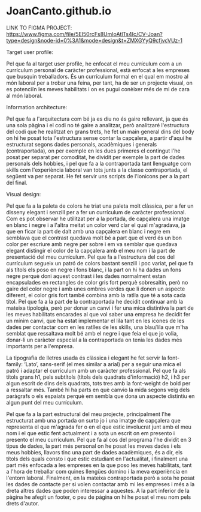 # JoanCanto.github.io
LINK TO FIGMA PROJECT: https://www.figma.com/file/5EI50rcFs8UmIoAtlTs4Ic/CV-Joan?type=design&node-id=0%3A1&mode=design&t=ZMXGYyQ9cfjvcVUz-1

Target user profile:

Pel que fa al target user profile, he enfocat el meu currículum com a un currículum personal de caràcter professional, està enfocat a les empreses que busquin treballadors. És un currículum formal en el qual em mostro al món laboral per a trobar una feina, per tant, ha de ser un projecte visual, on es potenciïn les meves habilitats i on es pugui conèixer més de mi de cara al món laboral.

Information architecture:

Pel que fa a l'arquitectura com bé ja es diu no és gaire rellevant, ja que és una sola pàgina i el codi no té gaire a analitzar, però analitzaré l'estructura del codi que he realitzat en grans trets, he fet un main general dins del body on hi he posat tota l'estructura sense contar la capçalera, a partir d'aquí he estructurat segons dades personals, acadèmiques i generals (contraportada), on per exemple en les dues primeres el contingut l'he posat per separat per comoditat, he dividit per exemple la part de dades personals dels hobbies, i pel que fa a la contraportada tant llenguatge com skills com l'experiència laboral van tots junts a la classe contraportada, el següent va per separat. He fet servir uns scripts de l'ionicons per a la part del final.

Visual design:

Pel que fa a la paleta de colors he triat una paleta molt clàssica, per a fer un disseny elegant i senzill per a fer un currículum de caràcter professional. Com es pot observar he utilitzat per a la portada, de capçalera una imatge en blanc i negre i a l'altra meitat un color verd clar el qual m'agradava, ja que en ficar la part de dalt amb una capçalera en blanc i negre em semblava que el contrast quedava molt bé a part que el verd és un bon color per escriure amb negre per sobre i em va semblar que quedava elegant distingir el color de la capçalera amb el meu nom i la part de presentació del meu currículum. Pel que fa a l'estructura del cos del currículum segueix un patró de colors bastant senzill i poc variat, pel que fa als títols els poso en negre i fons blanc, i la part on hi ha dades un fons negre perquè doni aquest contrast i les dades normalment estan encapsulades en rectangles de color gris fort perquè sobresaltin, però no gaire del color negre i amb unes ombres verdes que li donen un aspecte diferent, el color gris fort també combina amb la ratlla que té a sota cada títol. Pel que fa a la part de la contraportada he decidit continuar amb la mateixa tipologia, però per donar un canvi i fer una mica distintiva la part de les meves habilitats encarades al que vol saber una empresa he decidit fer un mínim canvi, que ha estat implementar el lila tant en les icones de les dades per contactar com en les ratlles de les skills, una blau/lila que m'ha semblat que ressaltava molt bé amb el negre i que feia el que jo volia, donar-li un caràcter especial a la contraportada on tenia les dades més importants per a l'empresa.

La tipografia de lletres usada és clàssica i elegant he fet servir la font-family: ‘Lato’, sans-serif (el mes similar a arial) per a seguir una mica el patró i adaptar el currículum amb un caràcter professional. Pel que fa als títols grans h1, pels subtítols (títols dels quadrats d'informació) h2, i h3 per algun escrit de dins dels quadrats, tots tres amb la font-weight de bold per a ressaltar més. També hi ha parts en què canvio la mida segons veig dels paràgrafs o els espaiats perquè em sembla que dona un aspecte distintiu en algun punt del meu currículum.

Pel que fa a la part estructural del meu projecte, principalment l'he estructurat amb una portada on surto jo i una imatge de capçalera que representa el que m'agrada fer o en el que estic involucrat junt amb el meu nom i el que estic fent actualment i a sota un escrit on em presento i presento el meu currículum. Pel que fa al cos del programa l'he dividit en 3 tipus de dades, la part més personal on he posat les meves dades i els meus hobbies, llavors tinc una part de dades acadèmiques, és a dir, els títols dels quals consto i que estic estudiant en l'actualitat, i finalment una part més enfocada a les empreses en la que poso les meves habilitats, tant a l'hora de treballar com quines llengües domino i la meva experiència en l'entorn laboral. Finalment, en la mateixa contraportada però a sota he posat les dades de contacte per si volen contactar amb mi les empreses i més a la dreta altres dades que poden interessar a aquestes. A la part inferior de la pàgina he afegit un footer, o peu de pàgina on hi he posat el meu nom pels drets d'autor.
